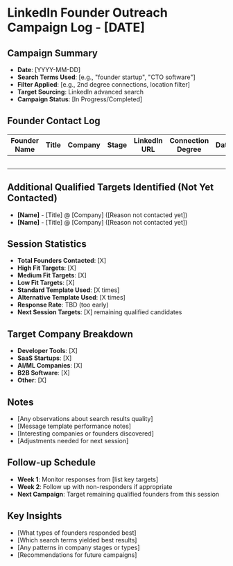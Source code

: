 # LinkedIn Founder Outreach Campaign Log - [DATE]

## Campaign Summary
- **Date**: [YYYY-MM-DD]
- **Search Terms Used**: [e.g., "founder startup", "CTO software"]
- **Filter Applied**: [e.g., 2nd degree connections, location filter]
- **Target Sourcing**: LinkedIn advanced search
- **Campaign Status**: [In Progress/Completed]

## Founder Contact Log

| Founder Name | Title | Company | Stage | LinkedIn URL | Connection Degree | Date | Time | Status | Template | Response | Response Notes | Fit | Follow-up | Next Action |
|--------------|-------|---------|-------|--------------|-------------------|------|------|--------|----------|----------|----------------|-----|-----------|-------------|
| | | | | | | | | | | | | | | |
| | | | | | | | | | | | | | | |
| | | | | | | | | | | | | | | |
| | | | | | | | | | | | | | | |
| | | | | | | | | | | | | | | |

## Additional Qualified Targets Identified (Not Yet Contacted)
- **[Name]** - [Title] @ [Company] ([Reason not contacted yet])
- **[Name]** - [Title] @ [Company] ([Reason not contacted yet])

## Session Statistics
- **Total Founders Contacted**: [X]
- **High Fit Targets**: [X]
- **Medium Fit Targets**: [X]
- **Low Fit Targets**: [X]
- **Standard Template Used**: [X times]
- **Alternative Template Used**: [X times]
- **Response Rate**: TBD (too early)
- **Next Session Targets**: [X] remaining qualified candidates

## Target Company Breakdown
- **Developer Tools**: [X]
- **SaaS Startups**: [X]
- **AI/ML Companies**: [X]
- **B2B Software**: [X]
- **Other**: [X]

## Notes
- [Any observations about search results quality]
- [Message template performance notes]
- [Interesting companies or founders discovered]
- [Adjustments needed for next session]

## Follow-up Schedule
- **Week 1**: Monitor responses from [list key targets]
- **Week 2**: Follow up with non-responders if appropriate
- **Next Campaign**: Target remaining qualified founders from this session

## Key Insights
- [What types of founders responded best]
- [Which search terms yielded best results]
- [Any patterns in company stages or types]
- [Recommendations for future campaigns] 